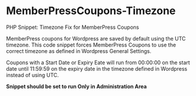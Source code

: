 # MemberPressCoupons-Timezone
PHP Snippet: Timezone Fix for MemberPress Coupons

MemberPress coupons for Wordpress are saved by default using the UTC timezone. This code snippet forces MemberPress Coupons to use the correct timezone as defined in Wordpress General Settings.

Coupons with a Start Date or Expiry Eate will run from 00:00:00 on the start date until 11:59:59 on the expiry date in the timezone defined in Wordpress instead of using UTC.

**Snippet should be set to run Only in Administration Area**
